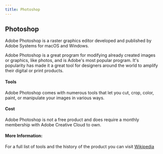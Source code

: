 ```yaml
---
title: Photoshop
---
```

## Photoshop

Adobe Photoshop is a raster graphics editor developed and published by Adobe Systems for macOS and Windows.

Adobe Photoshop is a great program for modifying already created images or graphics, like photos, and is Adobe's most popular program.  It's popularity has made it a great tool for designers around the world to amplify their digital or print products.

#### Tools
Adobe Photoshop comes with numerous tools that let you cut, crop, color, paint, or manipulate your images in various ways.  

#### Cost
Adobe Photoshop is not a free product and does require a monthly membership with Adobe Creative Cloud to own.
<!-- The article goes here, in GitHub-flavored Markdown. Feel free to add YouTube videos, images, and CodePen/JSBin embeds  -->

#### More Information:
For a full list of tools and the history of the product you can visit 
[Wikipedia](https://en.wikipedia.org/wiki/Adobe_Photoshop)
<!-- Please add any articles you think might be helpful to read before writing the article -->


